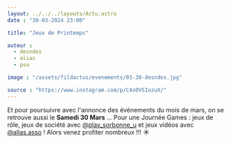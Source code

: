 ```yaml
---
layout: ../../../layouts/Actu.astro
date : "30-03-2024 23:00"

title: "Jeux de Printemps"

auteur :
  - desndes
  - alias
  - psu

image : "/assets/fildactus/evenements/03-30-desndes.jpg"

source : "https://www.instagram.com/p/C4s0VSIozuX/"
---
```


Et pour poursuivre avec l'annonce des événements du mois de mars, on se retrouve aussi le __Samedi 30 Mars__ ... Pour une Journée Games : jeux de rôle, jeux de société avec [@play_sorbonne_u](https://www.instagram.com/play_sorbonne_u/) et jeux vidéos avec [@alias.asso](https://www.instagram.com/alias.asso/) ! Alors venez profiter nombreux !!! ☀️